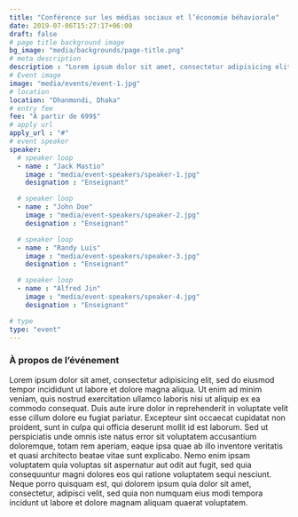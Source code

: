 ```yaml
---
title: "Conférence sur les médias sociaux et l’économie béhaviorale"
date: 2019-07-06T15:27:17+06:00
draft: false
# page title background image
bg_image: "media/backgrounds/page-title.png"
# meta description
description : "Lorem ipsum dolor sit amet, consectetur adipisicing elit, sed do eiusmod tempor incididunt ut labore. dolore magna aliqua. Ut enim ad minim veniam, quis nostrud."
# Event image
image: "media/events/event-1.jpg"
# location
location: "Dhanmondi, Dhaka"
# entry fee
fee: "À partir de 699$"
# apply url
apply_url : "#"
# event speaker
speaker:
  # speaker loop
  - name : "Jack Mastio"
    image : "media/event-speakers/speaker-1.jpg"
    designation : "Enseignant"

  # speaker loop
  - name : "John Doe"
    image : "media/event-speakers/speaker-2.jpg"
    designation : "Enseignant"

  # speaker loop
  - name : "Randy Luis"
    image : "media/event-speakers/speaker-3.jpg"
    designation : "Enseignant"

  # speaker loop
  - name : "Alfred Jin"
    image : "media/event-speakers/speaker-4.jpg"
    designation : "Enseignant"

# type
type: "event"
---
```


### À propos de l’événement

Lorem ipsum dolor sit amet, consectetur adipisicing elit, sed do eiusmod tempor incididunt ut labore et dolore magna aliqua. Ut enim ad minim veniam, quis nostrud exercitation ullamco laboris nisi ut aliquip ex ea commodo consequat. Duis aute irure dolor in reprehenderit in voluptate velit esse cillum dolore eu fugiat  pariatur. Excepteur sint occaecat cupidatat non proident, sunt in culpa qui officia deserunt mollit id est laborum. Sed ut perspiciatis unde omnis iste natus error sit voluptatem accusantium doloremque, totam rem aperiam, eaque ipsa quae ab illo inventore veritatis et quasi architecto beatae vitae sunt explicabo. Nemo enim ipsam voluptatem quia voluptas sit aspernatur aut odit aut fugit, sed quia consequuntur magni dolores eos qui ratione voluptatem sequi nesciunt. Neque porro quisquam est, qui dolorem ipsum quia dolor sit amet, consectetur, adipisci velit, sed quia non numquam eius modi tempora incidunt ut labore et dolore magnam aliquam quaerat voluptatem.